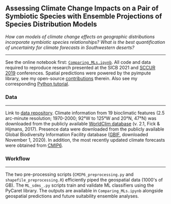 ## Assessing Climate Change Impacts on a Pair of Symbiotic Species with Ensemble Projections of Species Distribution Models

*How can models of climate change effects on geographic distributions incorporate symbiotic species relationships? What is the best quantification of uncertainty for climate forecasts in Southwestern deserts?*

---

See the online notebook first: [`Comparing_MLs.ipynb`](https://nbviewer.jupyter.org/github/daniel-furman/ensemble-climate-projections/blob/main/Comparing_MLs.ipynb). All code and data required to reproduce research presented at the SICB 2021 and [SCCUR 2019](https://drive.google.com/file/d/1Z9HJnW3p1tecLkUbK6zODJH1dMgzz06j/view?usp=sharing) conferences. Spatial predictions were powered by the pyimpute library, see my open-source [contributions](https://github.com/perrygeo/pyimpute/pull/21) therein. Also see my corresponding <a target="_blank" rel="noopener noreferrer" href="https://daniel-furman.github.io/py-sdms-tutorial/"> Python tutorial</a>.


### Data

---
Link to [data repository](https://github.com/daniel-furman/xantusia-data). Climate information from 19 bioclimatic features (2.5 arc-minute resolution; 1970-2000; 92°W to 125°W and 20°N, 47°N) was downloaded from the publicly available [WorldClim database](https://www.worldclim.org) (v. 2.1, Fick & Hijmans, 2017). Presence data were downloaded from the publicly available Global Biodiversity Information Facility database ([GBIF](https://www.gbif.org), downloaded November 1, 2020). In addition, the most recently updated climate forecasts were obtained from [CMIP6](https://www.worldclim.org/data/cmip6/cmip6_clim2.5m.html).  

### Workflow

---

The two pre-processing scripts (`CMIP6_preprocessing.py` and `shapefile_preprocessing.R`) efficiently piped the geospatial data (1000's of GB). The `ML_sdms_.py` scripts train and validate ML classifiers using the PyCaret library. The outputs are available in `Comparing_MLs.ipynb` alongside geospatial predictions and future suitability ensemble analyses.
